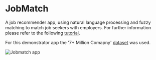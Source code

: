 # JobMatch
 
A job recommender app, using natural language processing and fuzzy matching to match job seekers with employers. For further information please refer to the following [tutorial](https://towardsdatascience.com/create-a-web-app-in-under-thirty-minutes-with-streamlit-mongodb-and-heroku-1dec6d7057f6).

For this demonstrator app the '7+ Million Comapny' [dataset](https://www.kaggle.com/peopledatalabssf/free-7-million-company-dataset?select=companies_sorted.csv) was used.

![Jobmatch app]( https://miro.medium.com/max/2400/1*k-YvXgbFTayyyBN3KqR26Q.png)
